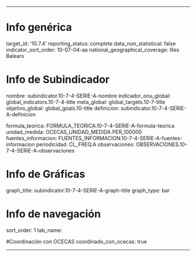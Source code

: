 ---

# Info genérica
target_id: '10.7.4'
reporting_status: complete
data_non_statistical: false
indicator_sort_order: 10-07-04-aa
national_geographical_coverage: Illes Balears

# Info de Subindicador
nombre: subindicator.10-7-4-SERIE-A-nombre
indicador_onu_global: global_indicators.10-7-4-title
meta_global: global_targets.10-7-title
objetivo_global: global_goals.10-title
definicion: subindicator.10-7-4-SERIE-A-definicion

formula_teorica: FORMULA_TEORICA.10-7-4-SERIE-A-formula-teorica
unidad_medida: OCECAS_UNIDAD_MEDIDA.PER_100000
fuentes_informacion: FUENTES_INFORMACION.10-7-4-SERIE-A-fuentes-informacion
periodicidad: CL_FREQ.A
observaciones: OBSERVACIONES.10-7-4-SERIE-A-observaciones

# Info de Gráficas
graph_title: subindicator.10-7-4-SERIE-A-graph-title
graph_type: bar

# Info de navegación
sort_order: 1
tab_name:

#Coordinación con OCECAS
coordinado_con_ocecas: true

---